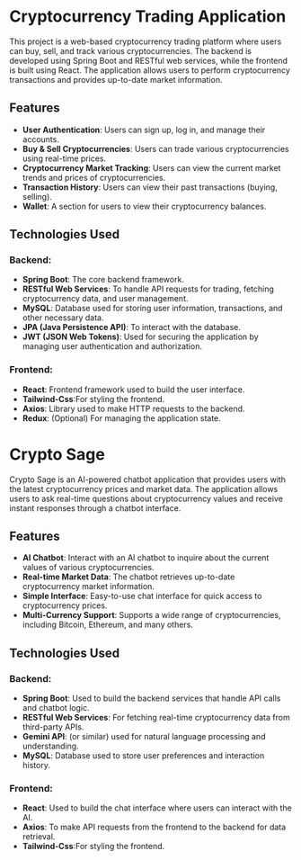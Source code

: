 # Cryptocurrency Trading Application

This project is a web-based cryptocurrency trading platform where users can buy, sell, and track various cryptocurrencies. The backend is developed using Spring Boot and RESTful web services, while the frontend is built using React. The application allows users to perform cryptocurrency transactions and provides up-to-date market information.

## Features

- **User Authentication**: Users can sign up, log in, and manage their accounts.
- **Buy & Sell Cryptocurrencies**: Users can trade various cryptocurrencies using real-time prices.
- **Cryptocurrency Market Tracking**: Users can view the current market trends and prices of cryptocurrencies.
- **Transaction History**: Users can view their past transactions (buying, selling).
- **Wallet**: A section for users to view their cryptocurrency balances.

## Technologies Used

### Backend:
- **Spring Boot**: The core backend framework.
- **RESTful Web Services**: To handle API requests for trading, fetching cryptocurrency data, and user management.
- **MySQL**: Database used for storing user information, transactions, and other necessary data.
- **JPA (Java Persistence API)**: To interact with the database.
- **JWT (JSON Web Tokens)**: Used for securing the application by managing user authentication and authorization.

### Frontend:
- **React**: Frontend framework used to build the user interface.
- **Tailwind-Css**:For styling the frontend.
- **Axios**: Library used to make HTTP requests to the backend.
- **Redux**: (Optional) For managing the application state.


# Crypto Sage

Crypto Sage is an AI-powered chatbot application that provides users with the latest cryptocurrency prices and market data. The application allows users to ask real-time questions about cryptocurrency values and receive instant responses through a chatbot interface.

## Features

- **AI Chatbot**: Interact with an AI chatbot to inquire about the current values of various cryptocurrencies.
- **Real-time Market Data**: The chatbot retrieves up-to-date cryptocurrency market information.
- **Simple Interface**: Easy-to-use chat interface for quick access to cryptocurrency prices.
- **Multi-Currency Support**: Supports a wide range of cryptocurrencies, including Bitcoin, Ethereum, and many others.

## Technologies Used

### Backend:
- **Spring Boot**: Used to build the backend services that handle API calls and chatbot logic.
- **RESTful Web Services**: For fetching real-time cryptocurrency data from third-party APIs.
- **Gemini API**: (or similar) used for natural language processing and understanding.
- **MySQL**: Database used to store user preferences and interaction history.

### Frontend:
- **React**: Used to build the chat interface where users can interact with the AI.
- **Axios**: To make API requests from the frontend to the backend for data retrieval.
- **Tailwind-Css**:For styling the frontend.


